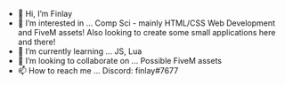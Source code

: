 - 👋 Hi, I’m Finlay
- 👀 I’m interested in ...
Comp Sci - mainly HTML/CSS Web Development and FiveM assets! Also looking to create some small applications here and there!
- 🌱 I’m currently learning ...
JS, Lua
- 💞️ I’m looking to collaborate on ...
Possible FiveM assets
- 📫 How to reach me ...
Discord: finlay#7677

